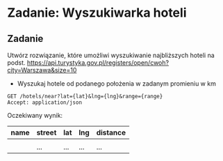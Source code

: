 # Zadanie: Wyszukiwarka hoteli

## Zadanie 
Utwórz rozwiązanie, które umożliwi wyszukiwanie najbliższych hoteli na podst. 
https://api.turystyka.gov.pl/registers/open/cwoh?city=Warszawa&size=10


- Wyszukaj hotele od podanego położenia w zadanym promieniu w km
~~~
GET /hotels/near?lat={lat}&lng={lng}&range={range}
Accept: application/json
~~~

Oczekiwany wynik:

| name       | street    | lat        | lng         | distance  |
|------------|-----------|------------|-------------|-----------|
|            |           |            |             |           |
|            | ...       | ...        | ...         | ...       |
